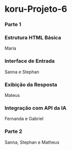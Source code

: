 # koru-Projeto-6

### Parte 1

### Estrutura HTML Básica
Maria

### Interface de Entrada
Sanna e Stephan

### Exibição da Resposta
Mateus

### Integração com API da IA
Fernanda e Gabriel

### Parte 2 
Sanna, Stephan e Matheus
